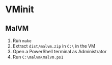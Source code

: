 # VMinit

## MalVM

1. Run `make`
2. Extract `dist/malvm.zip` in `C:\` in the VM
3. Open a PowerShell terminal as Administrator
4. Run `C:\malvm\malvm.ps1`
